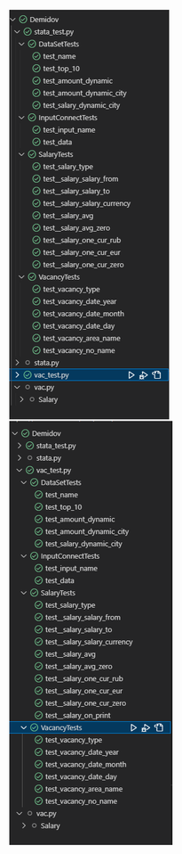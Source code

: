 ![1](https://raw.githubusercontent.com/StumpyTax/Demidov/main/tests/1.png)
![2](https://raw.githubusercontent.com/StumpyTax/Demidov/main/tests/2.png)
